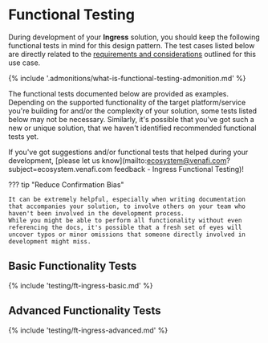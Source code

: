 # Functional Testing

During development of your **Ingress** solution, you should keep the following functional tests in mind for this design pattern.
The test cases listed below are directly related to the [requirements and considerations](../1-requirements-ingress) outlined for this use case.

{% include '.admonitions/what-is-functional-testing-admonition.md' %}

The functional tests documented below are provided as examples.
Depending on the supported functionality of the target platform/service you're building for and/or the complexity of your solution, some tests listed below may not be necessary.
Similarly, it's possible that you've got such a new or unique solution, that we haven't identified recommended functional tests yet.

If you've got suggestions and/or functional tests that helped during your development, [please let us know](mailto:ecosystem@venafi.com?subject=ecosystem.venafi.com feedback - Ingress Functional Testing)!

??? tip "Reduce Confirmation Bias"

    It can be extremely helpful, especially when writing documentation that accompanies your solution, to involve others on your team who haven't been involved in the development process.
    While you might be able to perform all functionality without even referencing the docs, it's possible that a fresh set of eyes will uncover typos or minor omissions that someone directly involved in development might miss.

## Basic Functionality Tests

{% include 'testing/ft-ingress-basic.md' %}

## Advanced Functionality Tests

{% include 'testing/ft-ingress-advanced.md' %}
